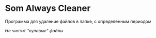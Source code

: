 ﻿# Som Always Cleaner

Программа для удаление файлов в папке, с определённым периодом

*Не чистит "нулевые" файлы*
